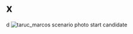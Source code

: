 # x
d
![taruc_marcos scenario photo start candidate](https://user-images.githubusercontent.com/111965282/186369803-25fd54bd-a45b-4ed3-b233-a5510ec6da83.png)
